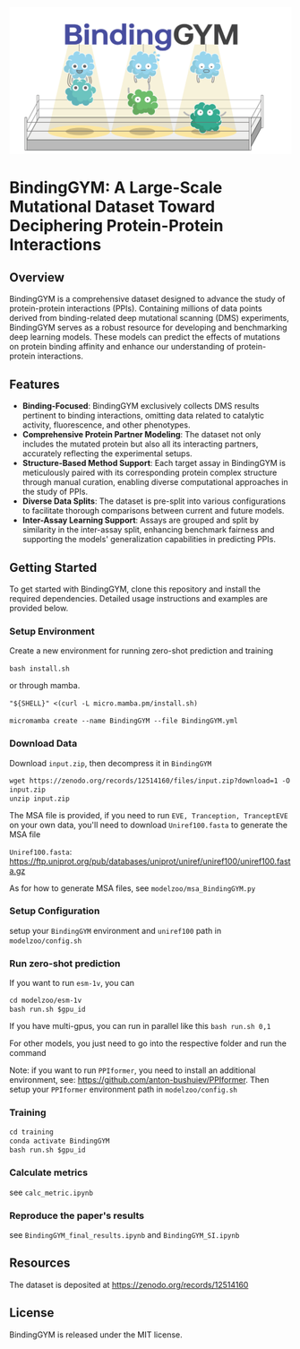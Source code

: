 ![header](imgs/header.png)

# BindingGYM: A Large-Scale Mutational Dataset Toward Deciphering Protein-Protein Interactions

## Overview
BindingGYM is a comprehensive dataset designed to advance the study of protein-protein interactions (PPIs). Containing millions of data points derived from binding-related deep mutational scanning (DMS) experiments, BindingGYM serves as a robust resource for developing and benchmarking deep learning models. These models can predict the effects of mutations on protein binding affinity and enhance our understanding of protein-protein interactions.


## Features
- **Binding-Focused**: BindingGYM exclusively collects DMS results pertinent to binding interactions, omitting data related to catalytic activity, fluorescence, and other phenotypes.
- **Comprehensive Protein Partner Modeling**: The dataset not only includes the mutated protein but also all its interacting partners, accurately reflecting the experimental setups.
- **Structure-Based Method Support**: Each target assay in BindingGYM is meticulously paired with its corresponding protein complex structure through manual curation, enabling diverse computational approaches in the study of PPIs.
- **Diverse Data Splits**: The dataset is pre-split into various configurations to facilitate thorough comparisons between current and future models.
- **Inter-Assay Learning Support**: Assays are grouped and split by similarity in the inter-assay split, enhancing benchmark fairness and supporting the models' generalization capabilities in predicting PPIs.


## Getting Started
To get started with BindingGYM, clone this repository and install the required dependencies. Detailed usage instructions and examples are provided below.


### Setup Environment

Create a new environment for running zero-shot prediction and training

`bash install.sh`

or through mamba.

```"${SHELL}" <(curl -L micro.mamba.pm/install.sh)```

```micromamba create --name BindingGYM --file BindingGYM.yml```

### Download Data

Download `input.zip`, then decompress it in `BindingGYM`

```
wget https://zenodo.org/records/12514160/files/input.zip?download=1 -O input.zip
unzip input.zip
```

The MSA file is provided, if you need to run `EVE, Tranception, TranceptEVE` on your own data, you'll need to download `Uniref100.fasta` to generate the MSA file

`Uniref100.fasta`: https://ftp.uniprot.org/pub/databases/uniprot/uniref/uniref100/uniref100.fasta.gz

As for how to generate MSA files, see `modelzoo/msa_BindingGYM.py`

### Setup Configuration

setup your `BindingGYM` environment and `uniref100` path in `modelzoo/config.sh`

### Run zero-shot prediction 

If you want to run `esm-1v`, you can

```
cd modelzoo/esm-1v
bash run.sh $gpu_id
```

If you have multi-gpus, you can run in parallel like this `bash run.sh 0,1`

For other models, you just need to go into the respective folder and run the command

Note: if you want to run `PPIformer`, you need to install an additional environment, see: https://github.com/anton-bushuiev/PPIformer. Then setup your `PPIformer` environment path in `modelzoo/config.sh`

### Training

```
cd training
conda activate BindingGYM
bash run.sh $gpu_id
```

### Calculate metrics

see `calc_metric.ipynb`

### Reproduce the paper's results 

see `BindingGYM_final_results.ipynb` and `BindingGYM_SI.ipynb`

## Resources
The dataset is deposited at https://zenodo.org/records/12514160

## License
BindingGYM is released under the MIT license.

